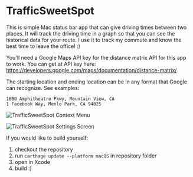 # TrafficSweetSpot

This is simple Mac status bar app that can give driving times between two places. It will track the driving time in a graph so that you can see the historical data for your route. I use it to track my commute and know the best time to leave the office! :)

You'll need a Google Maps API key for the distance matrix API for this app to work. You can get at API key here: https://developers.google.com/maps/documentation/distance-matrix/

The starting location and ending location can be in any format that Google can recognize. See examples:
```
1600 Amphitheatre Pkwy, Mountain View, CA
1 Facebook Way, Menlo Park, CA 94025
```

![TrafficSweetSpot Context Menu](https://i.imgur.com/MWtODi1.png)

![TrafficSweetSpot Settings Screen](https://i.imgur.com/7MRI8Da.png)

If you would like to build yourself:
1. checkout the repository
2. run `carthage update --platform macOS` in repository folder
3. open in Xcode
4. build :)
